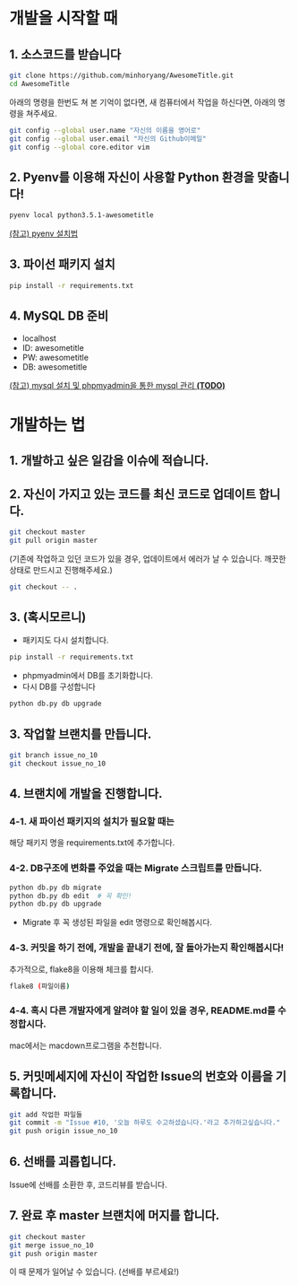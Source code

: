 # 개발을 시작할 때

## 1. 소스코드를 받습니다
```bash
git clone https://github.com/minhoryang/AwesomeTitle.git
cd AwesomeTitle
```
아래의 명령을 한번도 쳐 본 기억이 없다면, 새 컴퓨터에서 작업을 하신다면, 아래의 명령을 쳐주세요.
```bash
git config --global user.name "자신의 이름을 영어로"
git config --global user.email "자신의 Github이메일"
git config --global core.editor vim
```

## 2. Pyenv를 이용해 자신이 사용할 Python 환경을 맞춥니다!
```bash
pyenv local python3.5.1-awesometitle
```
[(참고) pyenv 설치법](https://minhoryang.github.io/ko/posts/aws-ec2-instance-creation-for-python-dev/)

## 3. 파이선 패키지 설치
```bash
pip install -r requirements.txt
```

## 4. MySQL DB 준비
- localhost
- ID: awesometitle
- PW: awesometitle
- DB: awesometitle

[(참고) mysql 설치 및 phpmyadmin을 통한 mysql 관리 **(TODO)**]()

# 개발하는 법
## 1. 개발하고 싶은 일감을 이슈에 적습니다.
## 2. 자신이 가지고 있는 코드를 최신 코드로 업데이트 합니다.
```bash
git checkout master
git pull origin master
```

(기존에 작업하고 있던 코드가 있을 경우, 업데이트에서 에러가 날 수 있습니다. 깨끗한 상태로 만드시고 진행해주세요.)

```bash
git checkout -- . 
```
## 3. (혹시모르니)
- 패키지도 다시 설치합니다.

```bash
pip install -r requirements.txt
```

- phpmyadmin에서 DB를 초기화합니다.
- 다시 DB를 구성합니다

```bash
python db.py db upgrade
```

## 3. 작업할 브랜치를 만듭니다.
```bash
git branch issue_no_10
git checkout issue_no_10
```

## 4. 브랜치에 개발을 진행합니다.

### 4-1. 새 파이선 패키지의 설치가 필요할 때는
해당 패키지 명을 requirements.txt에 추가합니다.

### 4-2. DB구조에 변화를 주었을 때는 Migrate 스크립트를 만듭니다.
```bash
python db.py db migrate
python db.py db edit  # 꼭 확인!
python db.py db upgrade
```
- Migrate 후 꼭 생성된 파일을 edit 명령으로 확인해봅시다.

### 4-3. 커밋을 하기 전에, 개발을 끝내기 전에, 잘 돌아가는지 확인해봅시다!
추가적으로, flake8을 이용해 체크를 합시다.
```bash
flake8 (파일이름)
```

### 4-4. 혹시 다른 개발자에게 알려야 할 일이 있을 경우, README.md를 수정합시다.
mac에서는 macdown프로그램을 추천합니다.

## 5. 커밋메세지에 자신이 작업한 Issue의 번호와 이름을 기록합니다.
```bash
git add 작업한 파일들
git commit -m "Issue #10, '오늘 하루도 수고하셨습니다.'라고 추가하고싶습니다."
git push origin issue_no_10
```

## 6. 선배를 괴롭힙니다.
Issue에 선배를 소환한 후, 코드리뷰를 받습니다.

## 7. 완료 후  master 브랜치에 머지를 합니다.
```bash
git checkout master
git merge issue_no_10
git push origin master
```
이 때 문제가 일어날 수 있습니다.
(선배를 부르세요!)

